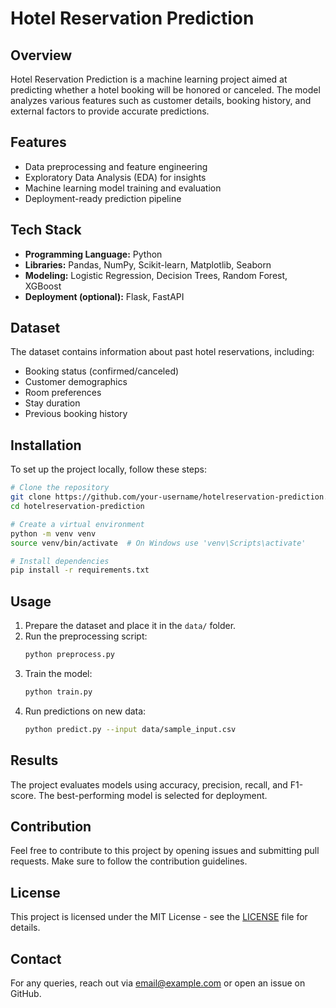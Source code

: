 # Hotel Reservation Prediction

## Overview
Hotel Reservation Prediction is a machine learning project aimed at predicting whether a hotel booking will be honored or canceled. The model analyzes various features such as customer details, booking history, and external factors to provide accurate predictions.

## Features
- Data preprocessing and feature engineering
- Exploratory Data Analysis (EDA) for insights
- Machine learning model training and evaluation
- Deployment-ready prediction pipeline

## Tech Stack
- **Programming Language:** Python
- **Libraries:** Pandas, NumPy, Scikit-learn, Matplotlib, Seaborn
- **Modeling:** Logistic Regression, Decision Trees, Random Forest, XGBoost
- **Deployment (optional):** Flask, FastAPI

## Dataset
The dataset contains information about past hotel reservations, including:
- Booking status (confirmed/canceled)
- Customer demographics
- Room preferences
- Stay duration
- Previous booking history

## Installation
To set up the project locally, follow these steps:
```bash
# Clone the repository
git clone https://github.com/your-username/hotelreservation-prediction.git
cd hotelreservation-prediction

# Create a virtual environment
python -m venv venv
source venv/bin/activate  # On Windows use 'venv\Scripts\activate'

# Install dependencies
pip install -r requirements.txt
```

## Usage
1. Prepare the dataset and place it in the `data/` folder.
2. Run the preprocessing script:
   ```bash
   python preprocess.py
   ```
3. Train the model:
   ```bash
   python train.py
   ```
4. Run predictions on new data:
   ```bash
   python predict.py --input data/sample_input.csv
   ```

## Results
The project evaluates models using accuracy, precision, recall, and F1-score. The best-performing model is selected for deployment.

## Contribution
Feel free to contribute to this project by opening issues and submitting pull requests. Make sure to follow the contribution guidelines.

## License
This project is licensed under the MIT License - see the [LICENSE](LICENSE) file for details.

## Contact
For any queries, reach out via [email@example.com](mailto:email@example.com) or open an issue on GitHub.

